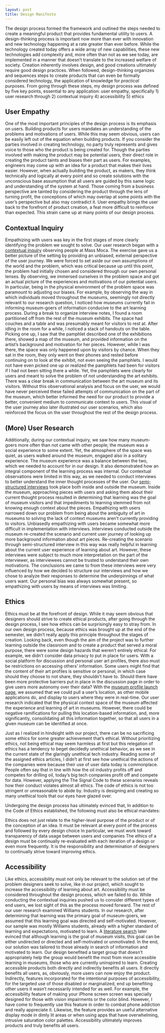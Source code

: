 ```yaml
---
layout: post
title: Design Manifesto
---
```


The design process formed the framework and outlined the steps needed to create a meaningful product that provides fundamental utility to users. A design-thinking process is important now more than ever with innovation and new technology happening at a rate greater than ever before. While the technology created today offers a wide array of new capabilities, these new technologies add complexity and, more often than not as we see today, are implemented in a manner that doesn’t translate to the increased welfare of society. Creation inherently involves design, and good creations ultimately require good design practices. When followed, design-thinking organizes and sequences steps to create products that can even be formally considered technology, the application of knowledge for *practical* purposes. From going through these steps, my design process was defined by five key points, essential to any application:
user empathy, specifically 1) user research through 2) contextual inquiry
4) accessibility
5) ethics

## User Empathy
One of the most important principles of the design process is its emphasis on users. Building products for users mandates an understanding of the problems and motivations of users. While this may seem obvious, users can be easily left out of the equation when building products. If you consider the parties involved in creating technology, no party truly represents and gives voice to those who the product is being created for. Though the parties involved with making the product may be potential users, their direct role in creating the product taints and biases their part as users. For examples, engineers may come up with an idea for a product that makes their lives easier. However, when actually building the product, as makers, they think technically and logically at every point and so create solutions with the unconscious base assumption that all users are guided by this same logic and understanding of the system at hand. Those coming from a business perspective are tainted by considering the product through the lens of turning profit, the conceptions of which may overlap at some points with the user’s perspective but also may contradict it. User empathy brings the user back to the forefront of product creation, a feat more difficult to reinforce than expected. This strain came up at many points of our design process.

## Contextual Inquiry
Empathizing with users was key in the first stages of more clearly identifying the problem we sought to solve. Our user research began with a [contextual inquiry](http://stephanieliu.me/hciproject/design-research-results-and-themes/
) observing people at Mass Moca. The exercise gave us a better picture of the setting by providing an unbiased, external perspective of the user journey. We were forced to set aside our own assumptions of the world and the problem, which was critical because up until this point, the problem had initially chosen and considered through our own personal lenses. By observing, we immersed ourselves in the problem space and got an actual picture of the experiences and motivations of our potential users. In particular, being in the physical environment of the problem space was paramount to adjusting our biases. For example, by observing the way in which individuals moved throughout the museums, seemingly not directly relevant to our research question, I noticed how museums currently fail in informing museum-goers of information conducive to the art learning process. During a break to organize interview notes, I found a room partitioned off from the rest of the museum exhibits. The space had couches and a table and was presumably meant for visitors to rest at. After idling in the room for a while, I noticed a stack of handouts on the table. Picking one up, I saw that the pamphlet described one of the exhibitions there, showed a map of the museum, and provided information on the artist’s background and motivation for her pieces. However, while I was there, the space was only happened upon by visitors by chance. When they sat in the room, they only went on their phones and rested before continuing on to look at the exhibit, not even seeing the pamphlets. I would not have even picked one up or realized the pamphlets had been for visitors if I had not been sitting there a while. Yet, the pamphlets were clearly for users and meant to solve the problem of not understanding the art exhibits. There was a clear break in communication between the art museum and its visitors. Without this observational analysis and focus on the user, we would have never perceived these failed attempts of communication on the part of the museum, which better informed the need for our product to provide a better, convenient medium to communicate context to users. This visual of the user journey also later illustrated our user scenarios, which also reinforced the focus on the user throughout the rest of the design process.

## (More) User Research
Additionally, during our contextual inquiry, we saw how many museum-goers more often than not came with other people; the museum was a social experience to some extent. Yet, the atmosphere of the space was quiet, as users walked around the museum, engaged also in a solitary experience. The museum experience was a balance between the two, which we needed to account for in our design. It also demonstrated how an integral component of the learning process was internal. Our contextual observations were limited in this way, as we needed to conduct interviews to better understand the inner thought processes of the user. Our [semi-structured interviews](http://stephanieliu.me/hciproject/design-research-goals-stakeholders-and-participants/) took place both inside and outside the museum. Inside the museum, approaching pieces with users and asking them about their current thought process resulted in determining that learning was the goal of museum visitors and that impediments to learning stemmed from not knowing enough context about the pieces. Empathizing with users narrowed down our problem from being about the ambiguity of art in museums to solving the lack of context museums aren’t currently providing to visitors.
Unbiasedly empathizing with users became somewhat more difficult in implementation with interviews. Interviews conducted outside the museum re-created the scenario and current user journey of looking up more background information about art pieces. Re-creating the scenario through semi-structured interview in this way was really helpful in learning about the current user experience of learning about art. However, these interviews were subject to much more interpretation on the part of the interviewer, as interviewees cannot be trusted to understand their own motivations. The conclusions we came to from these interviews were very influenced by how we decided to structure our interviews and how we chose to analyze their responses to determine the underpinnings of what users want. Our personal bias was always somewhat present, so empathizing with users by means of interviews was limiting.

## Ethics
Ethics must be at the forefront of design. While it may seem obvious that designers should strive to create ethical products, after going through the design process, I see how ethics can be surprisingly easy to stray from.
In our own design process, because ethics was brought up at the end of the semester, we didn’t really apply this principle throughout the stages of creation. Looking back, even though the aim of the project was to further learning outside the classroom and to create a product that served a moral purpose, there were some design hazards that weren’t entirely ethical. For example, we didn’t consider data privacy to put in place for users. With a social platform for discussion and personal user art profiles, there also must be restrictions on accessing others’ information. Some users might find that the content of their art profiles is sensitive or personal, in which case should they choose to not share, they shouldn’t have to. Should there have been more protective barriers put in place in the discussion page in order to give users more autonomy over their data? With the [museum profile launch page](http://stephanieliu.me/hciproject/testing-results/), we assumed that we could pull a user’s location, as other mobile applications do, and display to users where they were in real-time. Our user research indicated that the physical context space of the museum affected the experience and learning of art in museums. However, there could be negative ramifications for pulling this location-based information, and, more significantly, consolidating all this information together, so that all users in a given museum can be identified at once.

Just as I realized in hindsight with our project, there can be no sacrificing some ethics for some greater achievement that’s ethical. Without prioritizing ethics, not being ethical may seem harmless at first but this relegation of ethics has a tendency to beget decidedly unethical behavior, as we see in the current state of the glaringly unethical tech industry. Reading some of the assigned ethics articles, I didn’t at first see how unethical the actions of the companies were because their use of user data today is commonplace. People often say that in line with how the oil industry profits off and competes for drilling oil, today’s big tech companies profit off and compete for data. However, applying the The Signal Code to these scenarios reveals how their conduct violates almost all ethics. The code of ethics is not too stringent or unreasonable to abide by. Industry is designing and creating so many unethical tools that our eyes have glazed over.

Undergoing the design process has ultimately evinced that, In addition to the Code of Ethics established, the following must also be ethical mandates:

Ethics does not just relate to the higher-level purpose of the product or of the conception of an idea. It must be relevant at every point of the process and followed by every design choice
In particular, we must work toward transparency of data usage between users and companies
The ethics of a design must be continually re-evaluated with each iteration of a design or even more frequently. It is the responsibility and determination of designers to continually strive toward improving ethics.


## Accessibility
Like ethics, accessibility must not only be relevant to the solution set of the problem designers seek to solve, like in our project, which sought to increase the accessibility of learning about art. Accessibility must be considered throughout the design process, which we failed to do. While conducting the contextual inquiries pushed us to consider different types of end users, we lost sight of this as the process moved forward. The rest of our user research examined Williams students. In our research, after determining that learning was the primary goal of museum-goers, we assumed that this learning goal was directed and self-motivated. However, our sample was mostly Williams students, already with a higher standard of learning and expectations, motivated to learn. A [literature search](https://joycemwang.github.io/2018-04-22-research-paper-report/) later evinced that although learning is the goal of museum visits, this goal can be either undirected or directed and self-motivated or unmotivated. In the end, our solution was tailored to those already in search of information and motivated to learn. Our design benefited a target group that doesn’t appropriately help the group would benefit the most from more accessible learning in museums, those who are currently uninspired to learn.
Creating accessible products both directly and indirectly benefits all users. It directly benefits all users, as, obviously, more users can now enjoy the product. Indirectly, features incorporated for the intentional purposes of accessibility, for the targeted use of those disabled or marginalized, end up benefiting other users it wasn’t necessarily intended for as well. For example, the accessibility feature of making your iPhone screen screen was specially designed for those with vision impairments or the color blind. However, I have come to frequently use this feature in order to combat phone addiction and really appreciate it. Likewise, the feature provides an useful alternative display mode in dimly lit areas or when using apps that have overwhelming, intrusive saturation color palettes. Accessibility ultimately improves products and truly benefits all users.
